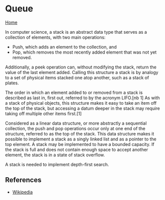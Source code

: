 # Queue

[Home](https://github.com/Max-im/jsAlgorithms)

In computer science, a stack is an abstract data type that serves as a collection of elements, with two main operations:

- Push, which adds an element to the collection, and
- Pop, which removes the most recently added element that was not yet removed.

Additionally, a peek operation can, without modifying the stack, return the value of the last element added. Calling this structure a stack is by analogy to a set of physical items stacked one atop another, such as a stack of plates.

The order in which an element added to or removed from a stack is described as last in, first out, referred to by the acronym LIFO.[nb 1] As with a stack of physical objects, this structure makes it easy to take an item off the top of the stack, but accessing a datum deeper in the stack may require taking off multiple other items first.[1]

Considered as a linear data structure, or more abstractly a sequential collection, the push and pop operations occur only at one end of the structure, referred to as the top of the stack. This data structure makes it possible to implement a stack as a singly linked list and as a pointer to the top element. A stack may be implemented to have a bounded capacity. If the stack is full and does not contain enough space to accept another element, the stack is in a state of stack overflow.

A stack is needed to implement depth-first search.

## References

- [Wikipedia](<https://en.wikipedia.org/wiki/Stack_(abstract_data_type)>)
